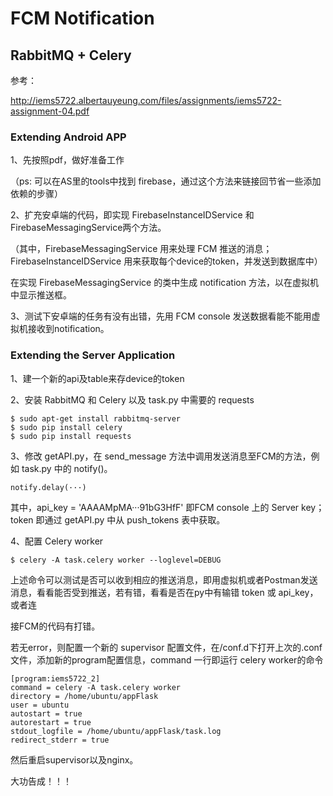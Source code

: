 
# FCM Notification

## RabbitMQ + Celery

参考：

http://iems5722.albertauyeung.com/files/assignments/iems5722-assignment-04.pdf

### Extending Android APP

1、先按照pdf，做好准备工作

（ps: 可以在AS里的tools中找到 firebase，通过这个方法来链接回节省一些添加依赖的步骤）

2、扩充安卓端的代码，即实现 FirebaseInstanceIDService 和 FirebaseMessagingService两个方法。

（其中，FirebaseMessagingService 用来处理 FCM 推送的消息；FirebaseInstanceIDService 用来获取每个device的token，并发送到数据库中）

在实现 FirebaseMessagingService 的类中生成 notification 方法，以在虚拟机中显示推送框。

3、测试下安卓端的任务有没有出错，先用 FCM console 发送数据看能不能用虚拟机接收到notification。

### Extending the Server Application 

1、建一个新的api及table来存device的token

2、安装 RabbitMQ 和 Celery 以及 task.py 中需要的 requests

```
$ sudo apt-get install rabbitmq-server
$ sudo pip install celery
$ sudo pip install requests
```

3、修改 getAPI.py，在 send_message 方法中调用发送消息至FCM的方法，例如 task.py 中的 notify()。

```
notify.delay(···)
```

其中，api_key = 'AAAAMpMA···91bG3HfF' 即FCM console 上的 Server key；token 即通过 getAPI.py 中从 push_tokens 表中获取。

4、配置 Celery worker 

```
$ celery -A task.celery worker --loglevel=DEBUG
```

上述命令可以测试是否可以收到相应的推送消息，即用虚拟机或者Postman发送消息，看看能否受到推送，若有错，看看是否在py中有输错 token 或 api_key，或者连

接FCM的代码有打错。

若无error，则配置一个新的 supervisor 配置文件，在/conf.d下打开上次的.conf文件，添加新的program配置信息，command 一行即运行 celery worker的命令

```
[program:iems5722_2]
command = celery -A task.celery worker
directory = /home/ubuntu/appFlask
user = ubuntu
autostart = true
autorestart = true
stdout_logfile = /home/ubuntu/appFlask/task.log 
redirect_stderr = true
```
然后重启supervisor以及nginx。

大功告成！！！
